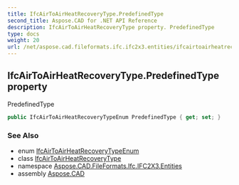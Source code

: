 ```yaml
---
title: IfcAirToAirHeatRecoveryType.PredefinedType
second_title: Aspose.CAD for .NET API Reference
description: IfcAirToAirHeatRecoveryType property. PredefinedType
type: docs
weight: 20
url: /net/aspose.cad.fileformats.ifc.ifc2x3.entities/ifcairtoairheatrecoverytype/predefinedtype/
---
```

## IfcAirToAirHeatRecoveryType.PredefinedType property

PredefinedType

```csharp
public IfcAirToAirHeatRecoveryTypeEnum PredefinedType { get; set; }
```

### See Also

* enum [IfcAirToAirHeatRecoveryTypeEnum](../../../aspose.cad.fileformats.ifc.ifc2x3.types/ifcairtoairheatrecoverytypeenum/)
* class [IfcAirToAirHeatRecoveryType](../)
* namespace [Aspose.CAD.FileFormats.Ifc.IFC2X3.Entities](../../../aspose.cad.fileformats.ifc.ifc2x3.entities/)
* assembly [Aspose.CAD](../../../)



